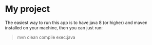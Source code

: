 # My project
The easiest way to run this app is to have java 8 (or higher) and maven installed on your machine, then you can just 
run:
>mvn clean compile exec:java
